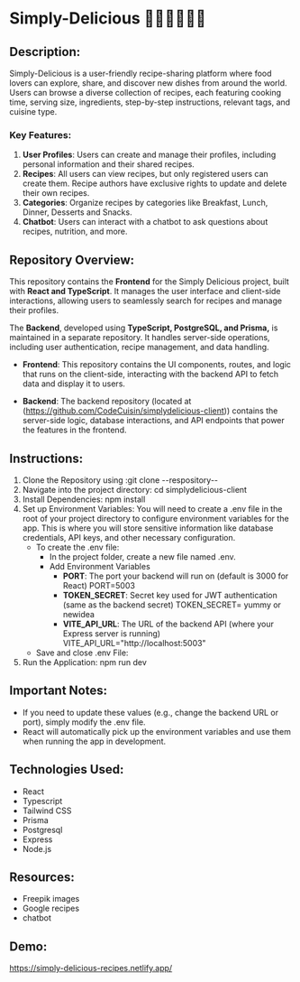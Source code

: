# Simply-Delicious 👨‍🍳🥘🥗👩‍🍳
 
## Description:
Simply-Delicious is a user-friendly recipe-sharing platform where food lovers can explore, share, and discover new dishes from around the world. Users can browse a diverse collection of recipes, each featuring cooking time, serving size, ingredients, step-by-step instructions, relevant tags, and cuisine type.


### Key Features:

1. **User Profiles**: Users can create and manage their profiles, including personal information and their shared recipes.
2. **Recipes**: All users can view recipes, but only registered users can create them. Recipe authors have exclusive rights to update and delete their own recipes.
3. **Categories**: Organize recipes by categories like Breakfast, Lunch, Dinner, Desserts and Snacks.
4. **Chatbot**: Users can interact with a chatbot to ask questions about recipes, nutrition, and more.


## Repository Overview:
This repository contains the **Frontend** for the Simply Delicious project, built with **React and TypeScript**. It manages the user interface and client-side interactions, allowing users to seamlessly search for recipes and manage their profiles.

The **Backend**, developed using **TypeScript, PostgreSQL, and Prisma,** is maintained in a separate repository. It handles server-side operations, including user authentication, recipe management, and data handling.

- **Frontend**: This repository contains the UI components, routes, and logic that runs on the client-side, interacting with the backend API to fetch data and display it to users.

- **Backend**: The backend repository (located at (https://github.com/CodeCuisin/simplydelicious-client)) contains the server-side logic, database interactions, and API endpoints that power the features in the frontend.

## Instructions:

1. Clone the Repository using :git clone --respository--
2. Navigate into the project directory: cd simplydelicious-client
3. Install Dependencies: npm install
4. Set up Environment Variables: You will need to create a .env file in the root of your project directory to configure environment variables for the app. This is where you will store sensitive information like database credentials, API keys, and other necessary configuration.
   - To create the .env file:
      * In the project folder, create a new file named .env.
      * Add Environment Variables
        - **PORT**: The port your backend will run on (default is 3000 for React)
          PORT=5003
        - **TOKEN_SECRET**: Secret key used for JWT authentication (same as the backend secret)
          TOKEN_SECRET= yummy or newidea
        - **VITE_API_URL**: The URL of the backend API (where your Express server is running)
          VITE_API_URL="http://localhost:5003"
    - Save and close .env File:
5. Run the Application: npm run dev

## Important Notes:
* If you need to update these values (e.g., change the backend URL or port), simply modify the .env file.
* React will automatically pick up the environment variables and use them when running the app in development.

## Technologies Used:
* React 
* Typescript
* Tailwind CSS
* Prisma
* Postgresql
* Express
* Node.js

## Resources:
- Freepik  images
- Google recipes
- chatbot

## Demo:
https://simply-delicious-recipes.netlify.app/
